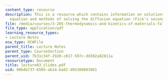 ```yaml
---
content_type: resource
description: This is a resource which contains information on solutions to the diffusion/heat
  equation and methods of solving the diffusion equation (Fick's second law).
file: /media/courses/3-205-thermodynamics-and-kinetics-of-materials-fall-2006/90b4b7376505ab14ba82d95309083961_lecture03_slides.pdf
file_type: application/pdf
learning_resource_types:
- Lecture Notes
ocw_type: OCWFile
parent_title: Lecture Notes
parent_type: CourseSection
parent_uid: 7b31c34f-2920-c017-597c-dd302a82811a
resourcetype: Document
title: lecture03_slides.pdf
uid: 90b4b737-6505-ab14-ba82-d95309083961
---
```

